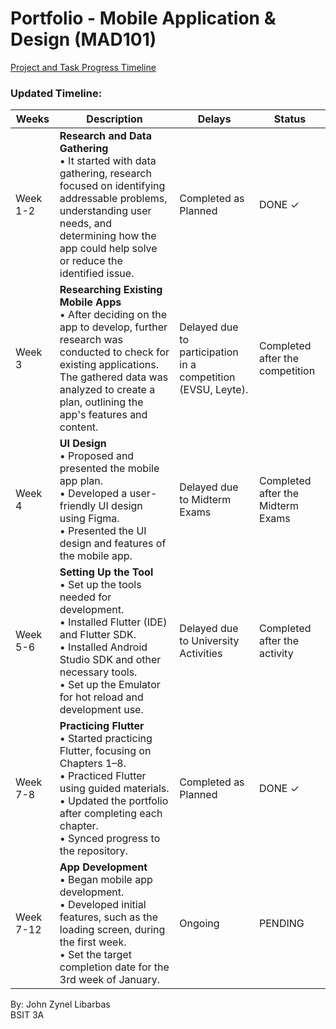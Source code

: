 # Portfolio - Mobile Application &amp; Design (MAD101)
[Project and Task Progress Timeline](https://github.com/John262004/Libarbas_Portfolio_MAD101/raw/main/Project%20and%20Task%20Progress%20Timeline.pdf)

### Updated Timeline:

| Weeks    | Description                                                                                                                                           | Delays                                         | Status              |
|----------|-------------------------------------------------------------------------------------------------------------------------------------------------------|------------------------------------------------|---------------------|
| Week 1-2 | **Research and Data Gathering**<br>• It started with data gathering, research focused on identifying addressable problems, understanding user needs, and determining how the app could help solve or reduce the identified issue. | Completed as Planned                          | DONE ✓              |
| Week 3   | **Researching Existing Mobile Apps**<br>• After deciding on the app to develop, further research was conducted to check for existing applications. The gathered data was analyzed to create a plan, outlining the app's features and content. | Delayed due to participation in a competition (EVSU, Leyte). | Completed after the competition | DONE ✓              |
| Week 4   | **UI Design**<br>• Proposed and presented the mobile app plan.<br>• Developed a user-friendly UI design using Figma.<br>• Presented the UI design and features of the mobile app. | Delayed due to Midterm Exams                  | Completed after the Midterm Exams | DONE ✓              |
| Week 5-6 | **Setting Up the Tool**<br>• Set up the tools needed for development.<br>• Installed Flutter (IDE) and Flutter SDK.<br>• Installed Android Studio SDK and other necessary tools.<br>• Set up the Emulator for hot reload and development use. | Delayed due to University Activities           | Completed after the activity | DONE ✓              |
| Week 7-8 | **Practicing Flutter**<br>• Started practicing Flutter, focusing on Chapters 1–8.<br>• Practiced Flutter using guided materials.<br>• Updated the portfolio after completing each chapter.<br>• Synced progress to the repository. | Completed as Planned                                        | DONE ✓               |
| Week 7-12| **App Development**<br>• Began mobile app development.<br>• Developed initial features, such as the loading screen, during the first week.<br>• Set the target completion date for the 3rd week of January. | Ongoing                                        | PENDING              |

By: John Zynel Libarbas  
BSIT 3A
